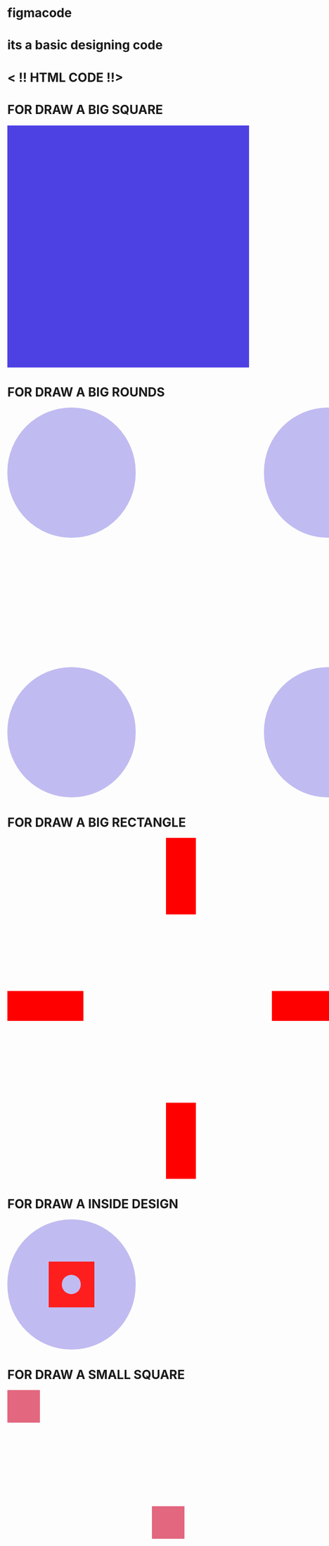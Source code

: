 # figmacode
# its a basic designing code
#                        < !! HTML CODE !!>

# FOR DRAW A BIG SQUARE
<div style="width: 550px; height: 550px; position: relative; background: #4E41E3"></div>

# FOR DRAW A BIG ROUNDS
<div style="width: 876px; height: 886px; position: relative">
  <div style="width: 292px; height: 296px; left: 0px; top: 590px; position: absolute; background: #C0BCF1; border-radius: 9999px"></div>
  <div style="width: 292px; height: 296px; left: 0px; top: 0px; position: absolute; background: #C0BCF1; border-radius: 9999px"></div>
  <div style="width: 292px; height: 296px; left: 584px; top: 590px; position: absolute; background: #C0BCF1; border-radius: 9999px"></div>
  <div style="width: 292px; height: 296px; left: 584px; top: 0px; position: absolute; background: #C0BCF1; border-radius: 9999px"></div>
</div>

# FOR DRAW A BIG RECTANGLE
<div style="width: 775px; height: 775px; position: relative">
  <div style="width: 68px; height: 173.67px; left: 361px; top: 0px; position: absolute; background: #FF0000"></div>
  <div style="width: 68px; height: 173.67px; left: 361px; top: 601.33px; position: absolute; background: #FF0000"></div>
  <div style="width: 68.26px; height: 173px; left: 775px; top: 347.34px; position: absolute; transform: rotate(90deg); transform-origin: 0 0; background: #FF0000"></div>
  <div style="width: 68.26px; height: 173px; left: 173px; top: 347.34px; position: absolute; transform: rotate(90deg); transform-origin: 0 0; background: #FF0000"></div>
</div>

# FOR DRAW A INSIDE DESIGN
<div style="width: 292px; height: 296px; position: relative">
  <div style="width: 292px; height: 296px; left: 0px; top: 0px; position: absolute; background: #C0BCF1; border-radius: 9999px"></div>
  <div style="width: 104px; height: 104px; left: 94px; top: 96px; position: absolute; background: #FF1E1E"></div>
  <div style="width: 43px; height: 44px; left: 124px; top: 126px; position: absolute; background: #C0BCF1; border-radius: 9999px"></div>
</div>

# FOR DRAW A SMALL SQUARE
<div class="SmallSquare" style="width: 100%; height: 100%; position: relative">
    <div class="Rectangle6" style="width: 74px; height: 74px; left: 329px; top: 264px; position: absolute; background: #E2677F"></div>
    <div class="Rectangle7" style="width: 74px; height: 74px; left: 0px; top: 0px; position: absolute; background: #E2677F"></div>
</div>

# FOR DRAW A SMALL CIRCLE
<div class="SmallCircle" style="width: 100%; height: 100%; position: relative">
    <div class="Ellipse9" style="width: 43px; height: 44px; left: 0px; top: 294px; position: absolute; background: #C0BCF1; border-radius: 9999px"></div>
    <div class="Ellipse8" style="width: 43px; height: 44px; left: 292px; top: 0px; position: absolute; background: #C0BCF1; border-radius: 9999px"></div>
</div>
